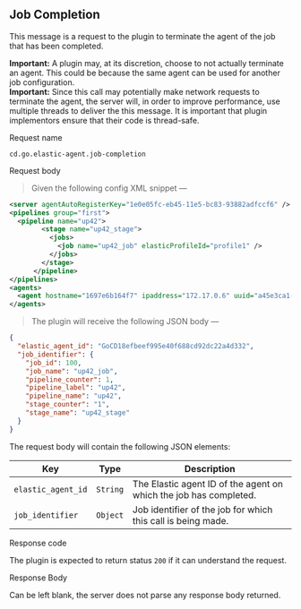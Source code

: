 ## Job Completion

This message is a request to the plugin to terminate the agent of the job that has been completed.

<aside class="notice">
  <strong>Important:</strong> A plugin may, at its discretion, choose to not actually terminate an agent. This could be because the same agent can be used for another job configuration.
</aside>

<aside class="warning">
  <strong>Important:</strong> Since this call may potentially make network requests to terminate the agent, the server will, in order to improve performance, use multiple threads to deliver the this message. It is important that plugin implementors ensure that their code is thread-safe.
</aside>

<p class='request-name-heading'>Request name</p>

`cd.go.elastic-agent.job-completion`

<p class='request-body-heading'>Request body</p>

> Given the following config XML snippet —

```xml
<server agentAutoRegisterKey="1e0e05fc-eb45-11e5-bc83-93882adfccf6" />
<pipelines group="first">
  <pipeline name="up42">
        <stage name="up42_stage">
          <jobs>
            <job name="up42_job" elasticProfileId="profile1" />
          </jobs>
        </stage>
      </pipeline>
</pipelines>
<agents>
  <agent hostname="1697e6b164f7" ipaddress="172.17.0.6" uuid="a45e3ca1-4419-4bd5-b18b-882f75ffd4c2" elasticAgentId="GoCD18efbeef995e40f688cd92dc22a4d332" elasticPluginId="cd.exmaple.elastic-agent" />
</agents>

```

> The plugin will receive the following JSON body —

```json
{
  "elastic_agent_id": "GoCD18efbeef995e40f688cd92dc22a4d332",
  "job_identifier": {
    "job_id": 100,
    "job_name": "up42_job",
    "pipeline_counter": 1,
    "pipeline_label": "up42",
    "pipeline_name": "up42",
    "stage_counter": "1",
    "stage_name": "up42_stage"
  }
}
```

The request body will contain the following JSON elements:

<p class='attributes-table-follows'></p>

| Key                 | Type     | Description |
| ------------------- | -------- | ----------- |
| `elastic_agent_id`  | `String` | The Elastic agent ID of the agent on which the job has completed. |
| `job_identifier`    | `Object` | Job identifier of the job for which this call is being made. |

<p class='response-code-heading'>Response code</p>

The plugin is expected to return status `200` if it can understand the request.

<p class='response-body-heading'>Response Body</p>

Can be left blank, the server does not parse any response body returned.

